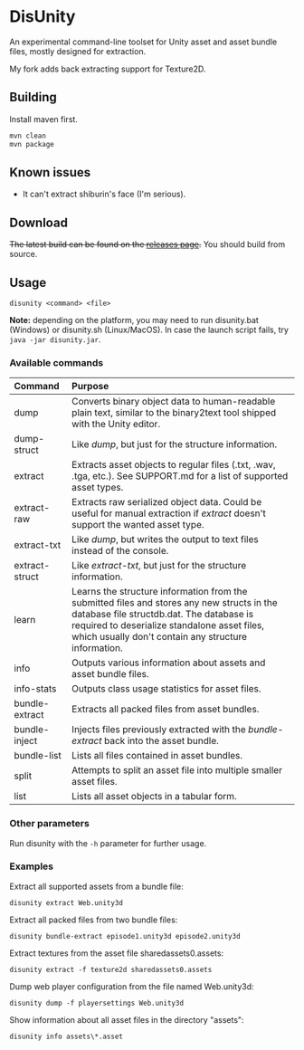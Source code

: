 DisUnity
=========

An experimental command-line toolset for Unity asset and asset bundle files, mostly designed for extraction.

My fork adds back extracting support for Texture2D.

Building
--------

Install maven first. 
```bash
mvn clean
mvn package
```

Known issues
------------

- It can't extract shiburin's face (I'm serious).

Download
--------

~~The latest build can be found on the [releases page](https://github.com/ata4/disunity/releases).~~ You should build from source.

Usage
-----

    disunity <command> <file>
    
**Note:** depending on the platform, you may need to run disunity.bat (Windows) or disunity.sh (Linux/MacOS). In case the launch script fails, try `java -jar disunity.jar`.

### Available commands

| Command        | Purpose
| :------------- | :-------------
| dump           | Converts binary object data to human-readable plain text, similar to the binary2text tool shipped with the Unity editor.
| dump-struct    | Like *dump*, but just for the structure information.
| extract        | Extracts asset objects to regular files (.txt, .wav, .tga, etc.). See SUPPORT.md for a list of supported asset types.
| extract-raw    | Extracts raw serialized object data. Could be useful for manual extraction if *extract* doesn't support the wanted asset type.
| extract-txt    | Like *dump*, but writes the output to text files instead of the console.
| extract-struct | Like *extract-txt*, but just for the structure information.
| learn          | Learns the structure information from the submitted files and stores any new structs in the database file structdb.dat. The database is required to deserialize standalone asset files, which usually don't contain any structure information.
| info           | Outputs various information about assets and asset bundle files.
| info-stats     | Outputs class usage statistics for asset files.
| bundle-extract | Extracts all packed files from asset bundles.
| bundle-inject  | Injects files previously extracted with the *bundle-extract* back into the asset bundle.
| bundle-list    | Lists all files contained in asset bundles.
| split          | Attempts to split an asset file into multiple smaller asset files.
| list           | Lists all asset objects in a tabular form.

### Other parameters

Run disunity with the `-h` parameter for further usage.

### Examples

Extract all supported assets from a bundle file:

    disunity extract Web.unity3d

Extract all packed files from two bundle files:

    disunity bundle-extract episode1.unity3d episode2.unity3d

Extract textures from the asset file sharedassets0.assets:

    disunity extract -f texture2d sharedassets0.assets

Dump web player configuration from the file named Web.unity3d:

    disunity dump -f playersettings Web.unity3d

Show information about all asset files in the directory "assets":

    disunity info assets\*.asset
